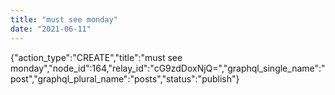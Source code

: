 ```yaml
---
title: "must see monday"
date: "2021-06-11"
---
```


{"action\_type":"CREATE","title":"must see monday","node\_id":164,"relay\_id":"cG9zdDoxNjQ=","graphql\_single\_name":"post","graphql\_plural\_name":"posts","status":"publish"}
